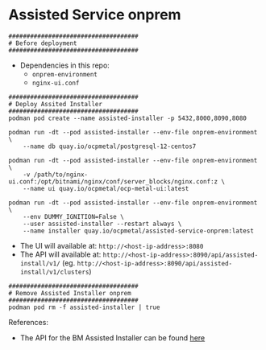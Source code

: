 # Assisted Service onprem

```
####################################
# Before deployment
####################################
```

- Dependencies in this repo:
  - `onprem-environment`
  - `nginx-ui.conf`

```
####################################
# Deploy Assited Installer 
####################################
podman pod create --name assisted-installer -p 5432,8000,8090,8080

podman run -dt --pod assisted-installer --env-file onprem-environment \
    --name db quay.io/ocpmetal/postgresql-12-centos7

podman run -dt --pod assisted-installer --env-file onprem-environment \
    -v /path/to/nginx-ui.conf:/opt/bitnami/nginx/conf/server_blocks/nginx.conf:z \
    --name ui quay.io/ocpmetal/ocp-metal-ui:latest

podman run -dt --pod assisted-installer --env-file onprem-environment \
    --env DUMMY_IGNITION=False \
    --user assisted-installer --restart always \
    --name installer quay.io/ocpmetal/assisted-service-onprem:latest
```


- The UI will available at: `http://<host-ip-address>:8080`
- The API will available at: `http://<host-ip-address>:8090/api/assisted-install/v1/` (eg. `http://<host-ip-address>:8090/api/assisted-install/v1/clusters`)

```
####################################
# Remove Assisted Installer onprem
####################################
podman pod rm -f assisted-installer | true
```

References:
- The API for the BM Assisted Installer can be found [here](https://generator.swagger.io/?url=https://raw.githubusercontent.com/openshift/assisted-service/master/swagger.yaml)

